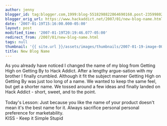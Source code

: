 ```yaml
---
author: jenny
blogger_id: tag:blogger.com,1999:blog-5518298822864690168.post-2359980293451886088
blogger_orig_url: https://www.hackaddict.net/2007/01/new-blog-name.html
date: '2007-01-19T15:16:00.000-05:00'
layout: post
modified_time: '2007-01-19T20:19:46.077-05:00'
redirect_from: /2007/01/new-blog-name.html
tags: null
thumbnail: '{{ site.url }}/assets/images/thumbnails/2007-01-19-image-0000.jpg'
title: New Blog Name
---
```


<a onblur="try {parent.deselectBloggerImageGracefully();} catch(e) {}" href="http://bp2.blogger.com/_Gj3xvk4ycVs/RbFuAcEeTmI/AAAAAAAAACk/1-MppiSpnPM/s1600-h/Pill.jpg"><img style="margin: 0pt 0pt 10px 10px; float: right; cursor: pointer;" src="http://bp2.blogger.com/_Gj3xvk4ycVs/RbFuAcEeTmI/AAAAAAAAACk/1-MppiSpnPM/s400/Pill.jpg" alt="" id="BLOGGER_PHOTO_ID_5021916013308825186" border="0" /></a>As you already have noticed I changed the name of my blog from Getting High on Getting By to Hack Addict.  After a  lengthy argue-sation  with my brother I finally crumbled.   Although it fit the subject manner Getting High on Getting By was just too long of a name.  We wanted to keep the same feel, but get a shorter name.  We tossed around a few ideas and finally landed on Hack Addict - short, sweet, and to the point.<br /><br />Today's Lesson:  Just because you like the name of your product doesn't mean it's the best name for it.  Always sacrifice personal personal preference for marketability.<br />KISS - Keep it Simple Stupid